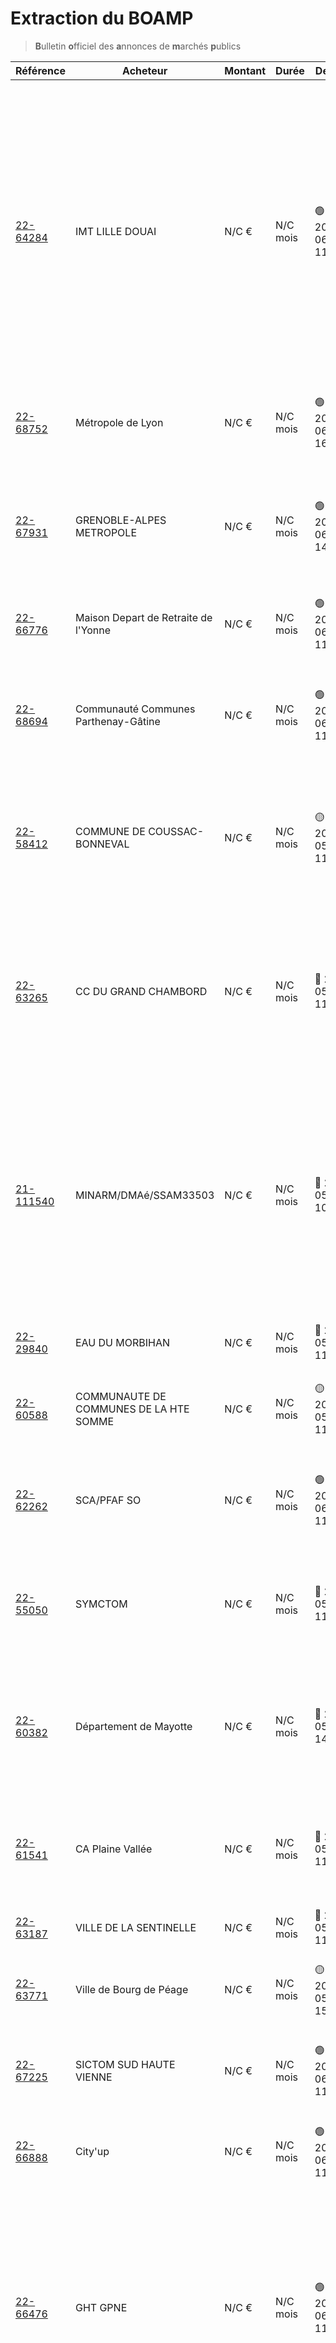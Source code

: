 # Extraction du BOAMP
> **B**ulletin **o**fficiel des **a**nnonces de **m**archés **p**ublics

| Référence | Acheteur | Montant | Durée | Deadline | Résumé | Mot clé|
|---|---|---|---|---|---|---|
| [22-64284](https://www.boamp.fr/avis/detail/22-64284) | IMT LILLE DOUAI | N/C € | N/C mois | 🟢 2022-06-08 11:00:00 | Le présent marché a pour objet l'achat et la livraison de deux analyseurs intégrant la technologie CAPS (Cavity Attenuated Phase Shift) pour la mesure du NO2 présent dans l'air à l'état de traces.Ces équipements sont destinés à une utilisation en recherche pour répondre au besoin du Centre d'Enseignement, Recherche et Innovation en Energie et Environnement d'IMT Nord Europe (CERI EE). | *stockage objet*|
| [22-68752](https://www.boamp.fr/avis/detail/22-68752) | Métropole de Lyon | N/C € | N/C mois | 🟢 2022-06-24 16:00:00 | Marché de maintenance des armoires rotatives de classement de la Métropole de Lyon | *stockage objet*|
| [22-67931](https://www.boamp.fr/avis/detail/22-67931) | GRENOBLE-ALPES METROPOLE | N/C € | N/C mois | 🟢 2022-06-16 14:00:00 | Prestation de géomètre pour la mise à jour du plan cadastrale de la crique centrale et de la crique sud de la galerie d'Arlequin à Villeneuve à Grenoble | *sauvegarde*|
| [22-66776](https://www.boamp.fr/avis/detail/22-66776) | Maison Depart de Retraite de l'Yonne | N/C € | N/C mois | 🟢 2022-06-09 11:00:00 | Projet de mise en oeuvre d'une infrastructure de serveurs virtuels et de sauvegarde | *sauvegarde*|
| [22-68694](https://www.boamp.fr/avis/detail/22-68694) | Communauté Communes Parthenay-Gâtine | N/C € | N/C mois | 🟢 2022-06-20 11:00:00 | Prestation de service pour le nettoyage des vitreries des bâtiments communautaires - Communauté de Communes Parthenay-Gâtine | *cloud public*|
| [22-58412](https://www.boamp.fr/avis/detail/22-58412) | COMMUNE DE COUSSAC-BONNEVAL | N/C € | N/C mois | 🟡 2022-05-31 11:00:00 | Étude de programmation pour une opération de réhabilitation et d'aménagement d'un site en vue de l'accueil principal d'un tiers lieu hybride à Coussac-Bonneval | *hybride*|
| [22-63265](https://www.boamp.fr/avis/detail/22-63265) | CC DU GRAND CHAMBORD | N/C € | N/C mois | 🔴 2022-05-24 11:00:00 | Mission d'Assistance à Maitrise d'Ouvrage pour le renouvellement de la gestion déléguée sur le centre aquatique du Grand Chambord et plus largement sur les équipements nautiques du territoire. | *centre de donnees*|
| [21-111540](https://www.boamp.fr/avis/detail/21-111540) | MINARM/DMAé/SSAM33503 | N/C € | N/C mois | 🔴 2022-05-16 10:00:00 | Maintien en Condition Opérationnelle (MCO) des équipements spéciaux d'infrastructure (courants forts, courants faibles, incendie, climatisation et portes) du module durci du Système de Dernier Recours (SYDEREC) de la base aérienne 118 de Mont de Marsan | *infrastructures systemes*|
| [22-29840](https://www.boamp.fr/avis/detail/22-29840) | EAU DU MORBIHAN | N/C € | N/C mois | 🔴 2022-05-16 11:00:00 | Plan de Reprise d'Activité - Hébergement de données répliquées | *serveur*|
| [22-60588](https://www.boamp.fr/avis/detail/22-60588) | COMMUNAUTE DE COMMUNES DE LA HTE SOMME | N/C € | N/C mois | 🟡 2022-05-31 11:00:00 | Remplacement sur serveur informatique et prestations de service | *serveur*|
| [22-62262](https://www.boamp.fr/avis/detail/22-62262) | SCA/PFAF SO | N/C € | N/C mois | 🟢 2022-06-07 11:00:00 | Réalisation de documentation technique au profit du Centre de Documentation Technique de l'Armée de l'Air (CDTAA) de Romorantin (41) | *microsoft*|
| [22-55050](https://www.boamp.fr/avis/detail/22-55050) | SYMCTOM | N/C € | N/C mois | 🔴 2022-05-19 11:00:00 | Fourniture d'un logiciel de gestion des contenants de collecte des déchets ménagers et de la redevance incitative | *logiciels*|
| [22-60382](https://www.boamp.fr/avis/detail/22-60382) | Département de Mayotte | N/C € | N/C mois | 🔴 2022-05-24 14:00:00 | Formation en comptabilité des collectivités territoriales, en analyse financière prospective et rétrospective des Départements et la mise à disposition de logiciels d'analyse financière | *logiciels*|
| [22-61541](https://www.boamp.fr/avis/detail/22-61541) | CA Plaine Vallée | N/C € | N/C mois | 🔴 2022-05-20 11:00:00 | Solution logicielle de préparation et de validation des actes administratifs de la Communauté d'Agglomération | *logiciels*|
| [22-63187](https://www.boamp.fr/avis/detail/22-63187) | VILLE DE LA SENTINELLE | N/C € | N/C mois | 🔴 2022-05-24 11:00:00 | Fourniture de photocopieurs multifonctions en location avec maintenance | *logiciels*|
| [22-63771](https://www.boamp.fr/avis/detail/22-63771) | Ville de Bourg de Péage | N/C € | N/C mois | 🟡 2022-05-30 15:00:00 | Maintenance des bâtiments communaux | *logiciels*|
| [22-67225](https://www.boamp.fr/avis/detail/22-67225) | SICTOM SUD HAUTE VIENNE | N/C € | N/C mois | 🟢 2022-06-15 11:00:00 | MISE A DISPOSITION D UNE SOLUTION LOGICIELLE DE GESTION DU SERVICE DECHETS ET DE SA FACTURATION | *logiciels*|
| [22-66888](https://www.boamp.fr/avis/detail/22-66888) | City'up | N/C € | N/C mois | 🟢 2022-06-20 11:00:00 | Accord cadre portant sur une mission d'infogérance | *logiciels*|
| [22-66476](https://www.boamp.fr/avis/detail/22-66476) | GHT GPNE | N/C € | N/C mois | 🟢 2022-06-13 11:00:00 | Achat de fourniture de capteurs et pièces détachées pour cardiotocographes de marque NEOVENTA et la maintenance de logiciel pour la centrale OMNIVIEW CIC PORTO/NEOVENTA pour le Centre Hospitalier Robert Ballanger d?AULNAY SOUS BOIS. DCE à télécharger sur la plateforme www.maximilien.fr | *logiciels*|
| [22-65961](https://www.boamp.fr/avis/detail/22-65961) | COMMUNE DE TERGNIER | N/C € | N/C mois | 🟢 2022-06-10 11:00:00 | Migration superviseur GTC TREND 963 en superviseur TREND IQVision et maintenance, pour la Ville de Tergnier et l'EPL Conservatoire Municipal de Musique de TergnierDans le cadre des travaux réalisés ces dernières années, la Ville de Tergnier et l'EPL Conservatoire Municipal de Musique de Tergnier se sont dotés de systèmes de GTC (Gestion Technique Centralisée) afin de réguler et contrôler les équipements techniques (domaine chauffage) de leurs bâtiments.-. | *logiciels*|
| [22-65315](https://www.boamp.fr/avis/detail/22-65315) | OPH - Var Habitat | N/C € | N/C mois | 🔴 2022-05-23 11:00:00 | Logiciel de prise de contrôle à distance (PC, mobiles Android et Ios) | *logiciels*|
| [22-65556](https://www.boamp.fr/avis/detail/22-65556) | Cté d'Agglo du centre de la Martinique | N/C € | N/C mois | 🟢 2022-06-08 11:00:00 | Le contrat porte sur les prestations suivantes : Fourniture, mise en oeuvre et maintenance d'une solution de firewall Nouvelle Génération redondée pour les services de la CACEM | *firewall*|
| [22-59575](https://www.boamp.fr/avis/detail/22-59575) | COMMUNE DE TERGNIER | N/C € | N/C mois | 🟡 2022-06-03 11:00:00 | Acquisition de matériel informatique pour la Ville de TergnierAjout d'ordinateurs de bureau, de portables et de système d'impression utilisés par l'ensemble des services de la commune et des établissements scolaires.Concerne également l'achat de fournitures réseaux et de matériel de vidéo-projection.-. | *wifi*|
| [22-67188](https://www.boamp.fr/avis/detail/22-67188) | GRAND PORT FLUVIO-MARITIME DE L'AXE S | N/C € | N/C mois | 🟡 2022-06-03 16:00:00 | La présente consultation a pour objet la mise à disposition de prestations d'assistance technique pour aider le support informatique de HAROPA PORT | Le Havre à répondre à une charge de travail plus importante durant les 6 mois à venir.Aujourd'hui, le support informatique est constitué de 3 techniciens, d'un alternant et d'un responsable. L'activité principale de l'équipe est le traitement des incidents et des demandes utilisateurs liés à leurs postes informatiques. L'assistance bureautique se fait uniquement par téléphone et/ou par prise de main à distance. L'ensemble des taches de proximité (le remplacement de matériel ou la mise en place de nouveau équipement) est sous-traité à la suite d'une demande d'intervention faite par l'Helpdesk. | *postes informatiques*|
| [22-54946](https://www.boamp.fr/avis/detail/22-54946) | SYMCTOM | N/C € | N/C mois | 🔴 2022-05-19 11:00:00 | Fourniture et installation sur les bennes de collecte d'un système électronique d'identification pour la mise en place de la redevance incitative | *informatique*|
| [22-60995](https://www.boamp.fr/avis/detail/22-60995) | Département des Pyrénées-Atlantiques | N/C € | N/C mois | 🔴 2022-05-23 15:00:00 | Mise en conformité partielle des réseaux courants faibles du collège Henri IV à Nay | *informatique*|
| [22-62006](https://www.boamp.fr/avis/detail/22-62006) | Ville de Gisors | N/C € | N/C mois | 🔴 2022-05-17 07:00:00 | Achat de matériels et licences informatiques | *informatique*|
| [22-64433](https://www.boamp.fr/avis/detail/22-64433) | Commune de Sallaumines | N/C € | N/C mois | 🟡 2022-06-03 15:30:00 | Matériels vidéos et informatiques à destination des écoles sallauminoises | *informatique*|
| [22-65269](https://www.boamp.fr/avis/detail/22-65269) | Ville de Billy-Berclau | N/C € | N/C mois | 🟡 2022-05-31 11:00:00 | Fourniture de matériel informatique avec maintenance et assistance | *informatique*|


_Dernière mise à jour : Monday 16/05/2022 02:41:10_